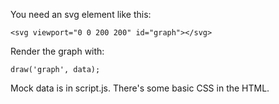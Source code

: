 You need an svg element like this:

`<svg viewport="0 0 200 200" id="graph"></svg>`

Render the graph with:

`draw('graph', data);`

Mock data is in script.js. There's some basic CSS in the HTML.
